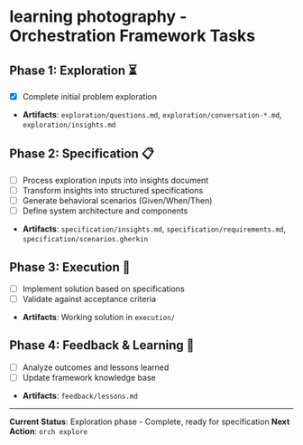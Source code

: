 # learning photography - Orchestration Framework Tasks

## Phase 1: Exploration ⏳
- [x] Complete initial problem exploration
- **Artifacts**: `exploration/questions.md`, `exploration/conversation-*.md`, `exploration/insights.md`

## Phase 2: Specification 📋
- [ ] Process exploration inputs into insights document
- [ ] Transform insights into structured specifications
- [ ] Generate behavioral scenarios (Given/When/Then)
- [ ] Define system architecture and components
- **Artifacts**: `specification/insights.md`, `specification/requirements.md`, `specification/scenarios.gherkin`

## Phase 3: Execution 🎯
- [ ] Implement solution based on specifications
- [ ] Validate against acceptance criteria
- **Artifacts**: Working solution in `execution/`

## Phase 4: Feedback & Learning 🔄
- [ ] Analyze outcomes and lessons learned
- [ ] Update framework knowledge base
- **Artifacts**: `feedback/lessons.md`

---
**Current Status**: Exploration phase - Complete, ready for specification
**Next Action**: `orch explore`
